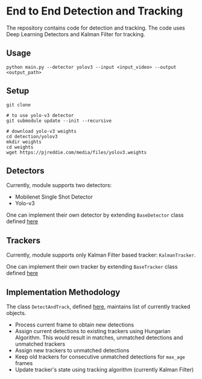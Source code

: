 # End to End  Detection and Tracking

The repository contains code for detection and tracking. The code uses Deep Learning Detectors and  Kalman Filter for tracking.

## Usage
```
python main.py --detector yolov3 --input <input_video> --output <output_path>
```

## Setup

```
git clone 

# to use yolo-v3 detector
git submodule update --init --recursive

# download yolo-v3 weights
cd detection/yolov3
mkdir weights
cd weights
wget https://pjreddie.com/media/files/yolov3.weights 
```



## Detectors

Currently, module supports two detectors:
- Mobilenet Single Shot Detector
- Yolo-v3

One can implement their own detector by extending `BaseDetector` class defined [here](detection/base_detector.py)

## Trackers

Currently, module supports only Kalman Filter based tracker: `KalmanTracker`.

One can implement their own tracker by extending `BaseTracker` class defined [here](tracking/base_tracker.py)


## Implementation Methodology

The class `DetectAndTrack`, defined [here](pipeline/pipeline.py), maintains list of currently tracked objects.

- Process current frame to obtain new detections
- Assign current detections to existing trackers using Hungarian Algorithm. This would result in matches, unmatched
detections and unmatched trackers
- Assign new trackers to unmatched detections
- Keep old trackers for consecutive unmatched detections for `max_age` frames
- Update tracker's state using tracking algorithm (currently Kalman Filter)   
